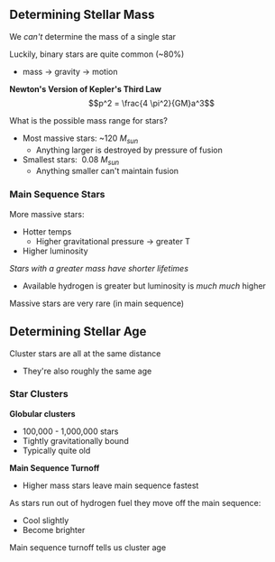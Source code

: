 


## Determining Stellar Mass

We *can't* determine the mass of a single star


Luckily, binary stars are quite common (~80%)
- mass -> gravity -> motion


**Newton's Version of Kepler's Third Law**
$$p^2 = \frac{4 \pi^2}{GM}a^3$$


What is the possible mass range for stars?
- Most massive stars: ~120 $M_{sun}$
	- Anything larger is destroyed by pressure of fusion
- Smallest stars: $~0.08 \ M_{sun}$
	- Anything smaller can't maintain fusion


### Main Sequence Stars


More massive stars:
- Hotter temps
	- Higher gravitational pressure -> greater T
- Higher luminosity



*Stars with a greater mass have shorter lifetimes*
- Available hydrogen is greater but luminosity is *much much* higher

Massive stars are very rare (in main sequence)


## Determining Stellar Age

Cluster stars are all at the same distance
- They're also roughly the same age


### Star Clusters

**Globular clusters**
- 100,000 - 1,000,000 stars
- Tightly gravitationally bound
- Typically quite old


**Main Sequence Turnoff**
- Higher mass stars leave main sequence fastest

As stars run out of hydrogen fuel they move off the main sequence:
- Cool slightly
- Become brighter

Main sequence turnoff tells us cluster age




